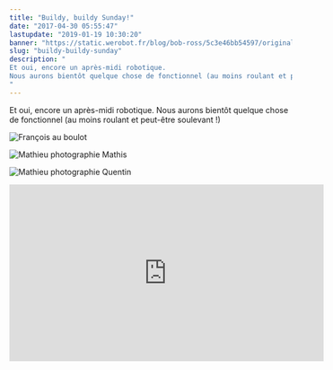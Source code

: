 ```yaml
---
title: "Buildy, buildy Sunday!"
date: "2017-04-30 05:55:47"
lastupdate: "2019-01-19 10:30:20"
banner: "https://static.werobot.fr/blog/bob-ross/5c3e46bb54597/original.jpg"
slug: "buildy-buildy-sunday"
description: " 
Et oui, encore un après-midi robotique.
Nous aurons bientôt quelque chose de fonctionnel (au moins roulant et peut-être soulevant !)
"
---
```

Et oui, encore un après-midi robotique.
Nous aurons bientôt quelque chose de fonctionnel (au moins roulant et peut-être soulevant !)

![François au boulot](https://static.werobot.fr/blog/bob-ross/5c3e46bbe769b/50.jpg "François au boulot")

![Mathieu photographie Mathis](https://static.werobot.fr/blog/bob-ross/5c3e46bc6afbe/50.jpg "Mathieu photographie Mathis à son insu")

![Mathieu photographie Quentin](https://static.werobot.fr/blog/bob-ross/5c3e46bcdddd8/50.jpg "Mathieu photographie Quentin")

<iframe width="560" height="315" src="https://www.youtube-nocookie.com/embed/8R3owSsPnFc" frameborder="0" allow="accelerometer; autoplay; encrypted-media; gyroscope; picture-in-picture" allowfullscreen></iframe>
    